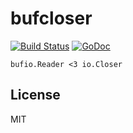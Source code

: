 # bufcloser

[![Build Status](https://travis-ci.org/nowk/bufcloser.svg?branch=master)](https://travis-ci.org/nowk/bufcloser)
[![GoDoc](https://godoc.org/github.com/nowk/bufcloser?status.svg)](http://godoc.org/github.com/nowk/bufcloser)

    bufio.Reader <3 io.Closer

## License

MIT